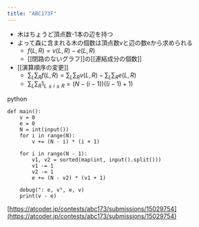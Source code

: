 ```yaml
---
title: "ABC173F"
---
```


- 木はちょうど頂点数-1本の辺を持つ
- よって森に含まれる木の個数は頂点数vと辺の数eから求められる
    - $f(L,R) = v(L,R) - e(L,R)$
    - [[閉路のないグラフ]]の[[連結成分の個数]]
- [[演算順序の変更]]
    - $\sum_L \sum_R f(L,R) = \sum_L \sum_R v(L,R) - \sum_L \sum_R e(L,R)$
    - $\sum_L \sum_R 1_{L \le i \le R}  = (N - (i-1)) ((i-1) + 1)$

python

```
def main():
    v = 0
    e = 0
    N = int(input())
    for i in range(N):
        v += (N - i) * (i + 1)

    for i in range(N - 1):
        v1, v2 = sorted(map(int, input().split()))
        v1 -= 1
        v2 -= 1
        e += (N - v2) * (v1 + 1)

    debug(": e, v", e, v)
    print(v - e)
```


[https://atcoder.jp/contests/abc173/submissions/15029754](https://atcoder.jp/contests/abc173/submissions/15029754)
